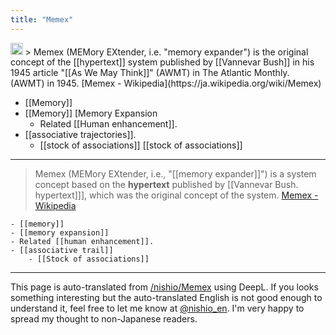 ```yaml
---
title: "Memex"
---
```


<img src='https://scrapbox.io/api/pages/nishio-en/jaen/icon' alt='jaen.icon' height="19.5"/>
> Memex (MEMory EXtender, i.e. "memory expander") is the original concept of the [[hypertext]] system published by [[Vannevar Bush]] in his 1945 article "[[As We May Think]]" (AWMT) in The Atlantic Monthly. (AWMT) in 1945.
[Memex - Wikipedia](https://ja.wikipedia.org/wiki/Memex)

- [[Memory]]
- [[Memory]] [Memory Expansion
    - Related [[Human enhancement]].
- [[associative trajectories]].
    - [[stock of associations]] [[stock of associations]]

---
> Memex (MEMory EXtender, i.e., "[[memory expander]]") is a system concept based on the **hypertext** published by [[Vannevar Bush. hypertext]]], which was the original concept of the system.
[Memex - Wikipedia](https://ja.wikipedia.org/wiki/Memex)

    - [[memory]]
    - [[memory expansion]]
    - Related [[human enhancement]].
    - [[associative trail]]
        - [[Stock of associations]]

---
This page is auto-translated from [/nishio/Memex](https://scrapbox.io/nishio/Memex) using DeepL. If you looks something interesting but the auto-translated English is not good enough to understand it, feel free to let me know at [@nishio_en](https://twitter.com/nishio_en). I'm very happy to spread my thought to non-Japanese readers.